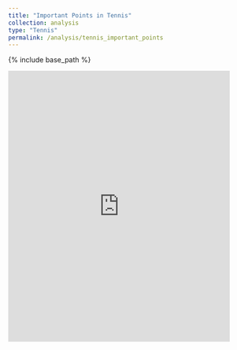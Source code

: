 ```yaml
---
title: "Important Points in Tennis"
collection: analysis
type: "Tennis"
permalink: /analysis/tennis_important_points
---
```


{% include base_path %}

<embed src="https://drive.google.com/viewerng/viewer?embedded=true&url=https://luke-fitz.github.io/files/Tennis Important Points.pdf" width="450" height="550">
